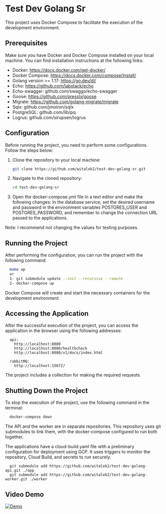 # Test Dev Golang Sr
This project uses Docker Compose to facilitate the execution of the development environment.

## Prerequisites

Make sure you have Docker and Docker Compose installed on your local machine. You can find installation instructions at the following links:
- Docker: https://docs.docker.com/get-docker/
- Docker Compose: https://docs.docker.com/compose/install/
- Golang version >= 1.17: https://go.dev/dl/
- Echo: https://github.com/labstack/echo
- Echo-swagger: github.com/swaggo/echo-swagger
- Goose: https://github.com/pressly/goose
- Migrate: https://github.com/golang-migrate/migrate
- Sqlx: github.com/jmoiron/sqlx
- PostgreSQL: github.com/lib/pq
- Logrus: github.com/sirupsen/logrus

## Configuration
Before running the project, you need to perform some configurations. Follow the steps below:

1. Clone the repository to your local machine:

   ```bash
   git clone https://github.com/witalok2/test-dev-golang-sr.git

2. Navigate to the cloned repository:
    ```bash
   cd test-dev-golang-sr
    ```

2. Open the docker-compose.yml file in a text editor and make the following changes:
    In the database service, set the desired username and password in the environment variables POSTGRES_USER and POSTGRES_PASSWORD, and remember to change the connection URL passed to the applications.

  Note: I recommend not changing the values for testing purposes.

##  Running the Project
After performing the configuration, you can run the project with the following command:
  ```bash
    make up
    or
    1- git submodule update --init --recursive --remote
    2- docker-compose up
  ```
Docker Compose will create and start the necessary containers for the development environment.

##  Accessing the Application
After the successful execution of the project, you can access the application in the browser using the following addresses:
  ```
    api: 
      http://localhost:8080
      http://localhost:8080/healthcheck
      http://localhost:8080/v1/docs/index.html

    rabbitMQ:
      http://localhost:15672/
  ```
The project includes a collection for making the required requests.

##  Shutting Down the Project
To stop the execution of the project, use the following command in the terminal:
  ```bash
    docker-compose down
  ```

The API and the worker are in separate repositories. This repository uses git submodules to link them, with the docker-compose configured to run both together.

The applications have a cloud-build.yaml file with a preliminary configuration for deployment using GCP. It uses triggers to monitor the repository, Cloud Build, and secrets to run securely.

 ```
   git submodule add https://github.com/witalok2/test-dev-golang-api.git ./app
   git submodule add https://github.com/witalok2/test-dev-golang-worker.git ./worker
 ```
##  Video Demo
[![Demo](https://developers.redhat.com/sites/default/files/styles/article_feature/public/blog/2020/12/2020_Stateful_Golang_Kubernetes_Shared_image_A.png?itok=xaQpJG1L)](https://www.youtube.com/watch?v=p5R_FP-uTH8&ab_channel=WitaloMatheus)
